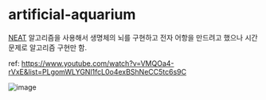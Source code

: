 # artificial-aquarium

[NEAT](https://en.wikipedia.org/wiki/Neuroevolution_of_augmenting_topologies) 알고리즘을 사용해서 생명체의 뇌를 구현하고 전자 어항을 만드려고 했으나 시간 문제로 알고리즘 구현만 함.  

ref: https://www.youtube.com/watch?v=VMQOa4-rVxE&list=PLgomWLYGNl1fcL0o4exBShNeCC5tc6s9C

![image](https://github.com/gsa-projects/artificial-aquarium/assets/56152093/9dc0bbda-53e1-4391-b44d-18fda1f99008)

